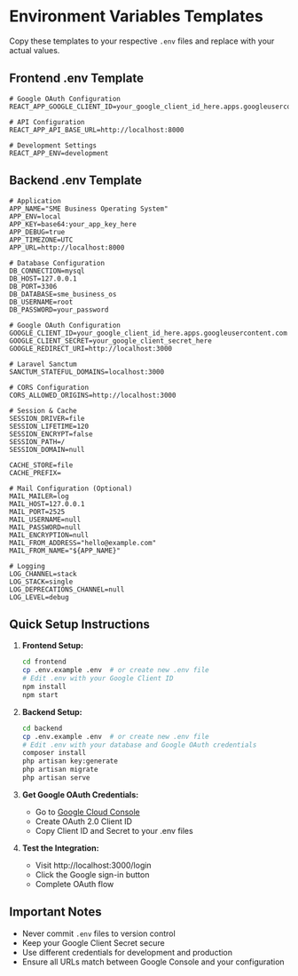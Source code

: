 # Environment Variables Templates

Copy these templates to your respective `.env` files and replace with your actual values.

## Frontend .env Template

```env
# Google OAuth Configuration
REACT_APP_GOOGLE_CLIENT_ID=your_google_client_id_here.apps.googleusercontent.com

# API Configuration
REACT_APP_API_BASE_URL=http://localhost:8000

# Development Settings
REACT_APP_ENV=development
```

## Backend .env Template

```env
# Application
APP_NAME="SME Business Operating System"
APP_ENV=local
APP_KEY=base64:your_app_key_here
APP_DEBUG=true
APP_TIMEZONE=UTC
APP_URL=http://localhost:8000

# Database Configuration
DB_CONNECTION=mysql
DB_HOST=127.0.0.1
DB_PORT=3306
DB_DATABASE=sme_business_os
DB_USERNAME=root
DB_PASSWORD=your_password

# Google OAuth Configuration
GOOGLE_CLIENT_ID=your_google_client_id_here.apps.googleusercontent.com
GOOGLE_CLIENT_SECRET=your_google_client_secret_here
GOOGLE_REDIRECT_URI=http://localhost:3000

# Laravel Sanctum
SANCTUM_STATEFUL_DOMAINS=localhost:3000

# CORS Configuration
CORS_ALLOWED_ORIGINS=http://localhost:3000

# Session & Cache
SESSION_DRIVER=file
SESSION_LIFETIME=120
SESSION_ENCRYPT=false
SESSION_PATH=/
SESSION_DOMAIN=null

CACHE_STORE=file
CACHE_PREFIX=

# Mail Configuration (Optional)
MAIL_MAILER=log
MAIL_HOST=127.0.0.1
MAIL_PORT=2525
MAIL_USERNAME=null
MAIL_PASSWORD=null
MAIL_ENCRYPTION=null
MAIL_FROM_ADDRESS="hello@example.com"
MAIL_FROM_NAME="${APP_NAME}"

# Logging
LOG_CHANNEL=stack
LOG_STACK=single
LOG_DEPRECATIONS_CHANNEL=null
LOG_LEVEL=debug
```

## Quick Setup Instructions

1. **Frontend Setup:**
   ```bash
   cd frontend
   cp .env.example .env  # or create new .env file
   # Edit .env with your Google Client ID
   npm install
   npm start
   ```

2. **Backend Setup:**
   ```bash
   cd backend
   cp .env.example .env  # or create new .env file
   # Edit .env with your database and Google OAuth credentials
   composer install
   php artisan key:generate
   php artisan migrate
   php artisan serve
   ```

3. **Get Google OAuth Credentials:**
   - Go to [Google Cloud Console](https://console.cloud.google.com/)
   - Create OAuth 2.0 Client ID
   - Copy Client ID and Secret to your .env files

4. **Test the Integration:**
   - Visit http://localhost:3000/login
   - Click the Google sign-in button
   - Complete OAuth flow

## Important Notes

- Never commit `.env` files to version control
- Keep your Google Client Secret secure
- Use different credentials for development and production
- Ensure all URLs match between Google Console and your configuration 